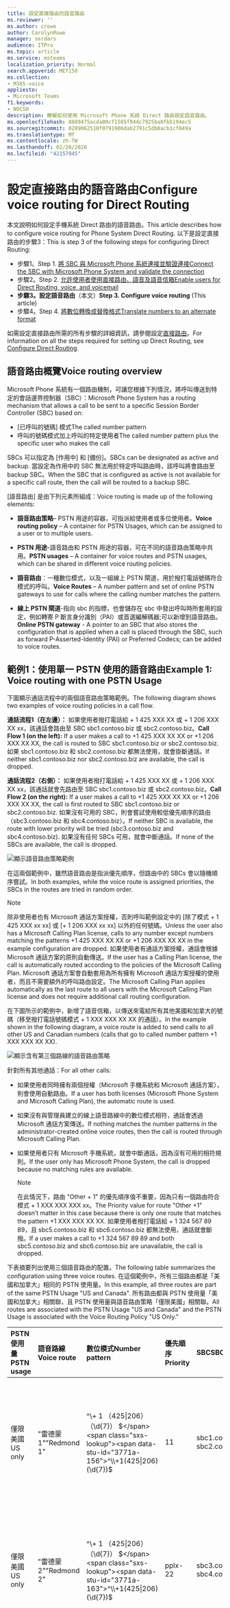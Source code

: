 ```yaml
---
title: 設定直接路由的語音路由
ms.reviewer: ''
ms.author: crowe
author: CarolynRowe
manager: serdars
audience: ITPro
ms.topic: article
ms.service: msteams
localization_priority: Normal
search.appverid: MET150
ms.collection:
- M365-voice
appliesto:
- Microsoft Teams
f1.keywords:
- NOCSH
description: 瞭解如何使用 Microsoft Phone 系統 Direct 路由設定語音路由。
ms.openlocfilehash: 8889475acda00cf1565f944c7925ba0fb5194ec5
ms.sourcegitcommit: 0289062510f0791906dab2791c5db8acb1cf849a
ms.translationtype: MT
ms.contentlocale: zh-TW
ms.lasthandoff: 02/20/2020
ms.locfileid: "42157945"
---
```

# <a name="configure-voice-routing-for-direct-routing"></a><span data-ttu-id="3771a-103">設定直接路由的語音路由</span><span class="sxs-lookup"><span data-stu-id="3771a-103">Configure voice routing for Direct Routing</span></span>

<span data-ttu-id="3771a-104">本文說明如何設定手機系統 Direct 路由的語音路由。</span><span class="sxs-lookup"><span data-stu-id="3771a-104">This article describes how to configure voice routing for Phone System Direct Routing.</span></span>  <span data-ttu-id="3771a-105">以下是設定直接路由的步驟3：</span><span class="sxs-lookup"><span data-stu-id="3771a-105">This is step 3 of the following steps for configuring Direct Routing:</span></span>

- <span data-ttu-id="3771a-106">步驟1。</span><span class="sxs-lookup"><span data-stu-id="3771a-106">Step 1.</span></span> [<span data-ttu-id="3771a-107">將 SBC 與 Microsoft Phone 系統連接並驗證連接</span><span class="sxs-lookup"><span data-stu-id="3771a-107">Connect the SBC with Microsoft Phone System and validate the connection</span></span>](direct-routing-connect-the-sbc.md) 
- <span data-ttu-id="3771a-108">步驟2。</span><span class="sxs-lookup"><span data-stu-id="3771a-108">Step 2.</span></span> [<span data-ttu-id="3771a-109">允許使用者使用直接路由、語音及語音信箱</span><span class="sxs-lookup"><span data-stu-id="3771a-109">Enable users for Direct Routing, voice, and voicemail</span></span>](direct-routing-enable-users.md)    
- <span data-ttu-id="3771a-110">**步驟3。設定語音路由**（本文）</span><span class="sxs-lookup"><span data-stu-id="3771a-110">**Step 3. Configure voice routing** (This article)</span></span>
- <span data-ttu-id="3771a-111">步驟4。</span><span class="sxs-lookup"><span data-stu-id="3771a-111">Step 4.</span></span> [<span data-ttu-id="3771a-112">將數位轉換成替換格式</span><span class="sxs-lookup"><span data-stu-id="3771a-112">Translate numbers to an alternate format</span></span>](direct-routing-translate-numbers.md) 

<span data-ttu-id="3771a-113">如需設定直接路由所需的所有步驟的詳細資訊，請參閱設定[直接路由](direct-routing-configure.md)。</span><span class="sxs-lookup"><span data-stu-id="3771a-113">For information on all the steps required for setting up Direct Routing, see [Configure Direct Routing](direct-routing-configure.md).</span></span>

## <a name="voice-routing-overview"></a><span data-ttu-id="3771a-114">語音路由概覽</span><span class="sxs-lookup"><span data-stu-id="3771a-114">Voice routing overview</span></span>

<span data-ttu-id="3771a-115">Microsoft Phone 系統有一個路由機制，可讓您根據下列情況，將呼叫傳送到特定的會話邊界控制器（SBC）：</span><span class="sxs-lookup"><span data-stu-id="3771a-115">Microsoft Phone System has a routing mechanism that allows a call to be sent to a specific Session Border Controller (SBC) based on:</span></span> 

- <span data-ttu-id="3771a-116">[已呼叫的號碼] 模式</span><span class="sxs-lookup"><span data-stu-id="3771a-116">The called number pattern</span></span> 
- <span data-ttu-id="3771a-117">呼叫的號碼模式加上呼叫的特定使用者</span><span class="sxs-lookup"><span data-stu-id="3771a-117">The called number pattern plus the specific user who makes the call</span></span>
 
<span data-ttu-id="3771a-118">SBCs 可以指定為 [作用中] 和 [備份]。</span><span class="sxs-lookup"><span data-stu-id="3771a-118">SBCs can be designated as active and backup.</span></span> <span data-ttu-id="3771a-119">當設定為作用中的 SBC 無法用於特定呼叫路由時，該呼叫將會路由至 backup SBC。</span><span class="sxs-lookup"><span data-stu-id="3771a-119">When the SBC that is configured as active is not available for a specific call route, then the call will be routed to a backup SBC.</span></span>
 
<span data-ttu-id="3771a-120">[語音路由] 是由下列元素所組成：</span><span class="sxs-lookup"><span data-stu-id="3771a-120">Voice routing is made up of the following elements:</span></span> 

- <span data-ttu-id="3771a-121">**語音路由策略**– PSTN 用途的容器，可指派給使用者或多位使用者。</span><span class="sxs-lookup"><span data-stu-id="3771a-121">**Voice routing policy** – A container for PSTN Usages, which can be assigned to a user or to multiple users.</span></span> 

- <span data-ttu-id="3771a-122">**PSTN 用途**-語音路由和 PSTN 用途的容器，可在不同的語音路由策略中共用。</span><span class="sxs-lookup"><span data-stu-id="3771a-122">**PSTN usages** – A container for voice routes and PSTN usages, which can be shared in different voice routing policies.</span></span> 

- <span data-ttu-id="3771a-123">**語音路由**：一種數位模式，以及一組線上 PSTN 閘道，用於撥打電話號碼符合模式的呼叫。</span><span class="sxs-lookup"><span data-stu-id="3771a-123">**Voice Routes** – A number pattern and set of online PSTN gateways to use for calls where the calling number matches the pattern.</span></span>

- <span data-ttu-id="3771a-124">**線上 PSTN 閘道**-指向 sbc 的指標，也會儲存在 sbc 中發出呼叫時所套用的設定，例如轉寄 P 斷言身分識別（PAI）或首選編解碼器;可以新增到語音路由。</span><span class="sxs-lookup"><span data-stu-id="3771a-124">**Online PSTN gateway** - A pointer to an SBC that also stores the configuration that is applied when a call is placed through the SBC, such as forward P-Asserted-Identity (PAI) or Preferred Codecs; can be added to voice routes.</span></span>

## <a name="example-1-voice-routing-with-one-pstn-usage"></a><span data-ttu-id="3771a-125">範例1：使用單一 PSTN 使用的語音路由</span><span class="sxs-lookup"><span data-stu-id="3771a-125">Example 1: Voice routing with one PSTN Usage</span></span>

<span data-ttu-id="3771a-126">下圖顯示通話流程中的兩個語音路由策略範例。</span><span class="sxs-lookup"><span data-stu-id="3771a-126">The following diagram shows two examples of voice routing policies in a call flow.</span></span>

<span data-ttu-id="3771a-127">**通話流程1（在左邊）：** 如果使用者撥打電話給 + 1 425 XXX XX 或 + 1 206 XXX XX xx，該通話會路由至 SBC sbc1.contoso.biz 或 sbc2.contoso.biz。</span><span class="sxs-lookup"><span data-stu-id="3771a-127">**Call Flow 1 (on the left):** If a user makes a call to +1 425 XXX XX XX or +1 206 XXX XX XX, the call is routed to SBC sbc1.contoso.biz or sbc2.contoso.biz.</span></span> <span data-ttu-id="3771a-128">如果 sbc1.contoso.biz 和 sbc2.contoso.biz 都無法使用，就會掛斷通話。</span><span class="sxs-lookup"><span data-stu-id="3771a-128">If neither sbc1.contoso.biz nor sbc2.contoso.biz are available, the call is dropped.</span></span> 

<span data-ttu-id="3771a-129">**通話流程2（右側）：** 如果使用者撥打電話給 + 1 425 XXX XX 或 + 1 206 XXX XX xx，該通話就會先路由至 SBC sbc1.contoso.biz 或 sbc2.contoso.biz。</span><span class="sxs-lookup"><span data-stu-id="3771a-129">**Call Flow 2 (on the right):** If a user makes a call to +1 425 XXX XX XX or +1 206 XXX XX XX, the call is first routed to SBC sbc1.contoso.biz or sbc2.contoso.biz.</span></span> <span data-ttu-id="3771a-130">如果沒有可用的 SBC，則會嘗試使用較低優先順序的路由（sbc3.contoso.biz 和 sbc4.contoso.biz）。</span><span class="sxs-lookup"><span data-stu-id="3771a-130">If neither SBC is available, the route with lower priority will be tried (sbc3.contoso.biz and sbc4.contoso.biz).</span></span> <span data-ttu-id="3771a-131">如果沒有任何 SBCs 可用，就會中斷通話。</span><span class="sxs-lookup"><span data-stu-id="3771a-131">If none of the SBCs are available, the call is dropped.</span></span> 

![顯示語音路由策略範例](media/ConfigDirectRouting-VoiceRoutingPolicyExamples.png)

<span data-ttu-id="3771a-133">在這兩個範例中，雖然語音路由是指派優先順序，但路由中的 SBCs 會以隨機順序嘗試。</span><span class="sxs-lookup"><span data-stu-id="3771a-133">In both examples, while the voice route is assigned priorities, the SBCs in the routes are tried in random order.</span></span>

  > [!NOTE]
  > <span data-ttu-id="3771a-134">除非使用者也有 Microsoft 通話方案授權，否則呼叫範例設定中的 [除了模式 + 1 425 XXX xx xx] 或 [+ 1 206 XXX xx xx] 以外的任何號碼。</span><span class="sxs-lookup"><span data-stu-id="3771a-134">Unless the user also has a Microsoft Calling Plan license, calls to any number except numbers matching the patterns +1 425 XXX XX XX or +1 206 XXX XX XX in the example configuration are dropped.</span></span> <span data-ttu-id="3771a-135">如果使用者有通話方案授權，通話會根據 Microsoft 通話方案的原則自動傳送。</span><span class="sxs-lookup"><span data-stu-id="3771a-135">If the user has a Calling Plan license, the call is automatically routed according to the policies of the Microsoft Calling Plan.</span></span> <span data-ttu-id="3771a-136">Microsoft 通話方案會自動套用為所有擁有 Microsoft 通話方案授權的使用者，而且不需要額外的呼叫路由設定。</span><span class="sxs-lookup"><span data-stu-id="3771a-136">The Microsoft Calling Plan applies automatically as the last route to all users with the Microsoft Calling Plan license and does not require additional call routing configuration.</span></span>

<span data-ttu-id="3771a-137">在下圖所示的範例中，新增了語音信箱，以傳送來電給所有其他美國和加拿大的號碼（移至撥打電話號碼模式 + 1 XXX XXX XX XX 的通話）。</span><span class="sxs-lookup"><span data-stu-id="3771a-137">In the example shown in the following diagram, a voice route is added to send calls to all other US and Canadian numbers (calls that go to called number pattern +1 XXX XXX XX XX).</span></span>

![顯示含有第三個路線的語音路由策略](media/ConfigDirectRouting-VoiceRoutingPolicywith3rdroute.png)

<span data-ttu-id="3771a-139">針對所有其他通話：</span><span class="sxs-lookup"><span data-stu-id="3771a-139">For all other calls:</span></span>

- <span data-ttu-id="3771a-140">如果使用者同時擁有兩個授權（Microsoft 手機系統和 Microsoft 通話方案），則會使用自動路由。</span><span class="sxs-lookup"><span data-stu-id="3771a-140">If a user has both licenses (Microsoft Phone System and Microsoft Calling Plan), the automatic route is used.</span></span> 
- <span data-ttu-id="3771a-141">如果沒有與管理員建立的線上語音路線中的數位模式相符，通話會透過 Microsoft 通話方案傳送。</span><span class="sxs-lookup"><span data-stu-id="3771a-141">If nothing matches the number patterns in the administrator-created online voice routes, then the call is routed through Microsoft Calling Plan.</span></span>
- <span data-ttu-id="3771a-142">如果使用者只有 Microsoft 手機系統，就會中斷通話，因為沒有可用的相符規則。</span><span class="sxs-lookup"><span data-stu-id="3771a-142">If the user only has Microsoft Phone System, the call is dropped because no matching rules are available.</span></span>

  > [!NOTE]
  > <span data-ttu-id="3771a-143">在此情況下，路由 "Other + 1" 的優先順序值不重要，因為只有一個路由符合模式 + 1 XXX XXX XXX xx。</span><span class="sxs-lookup"><span data-stu-id="3771a-143">The Priority value for route "Other +1" doesn’t matter in this case because there is only one route that matches the pattern +1 XXX XXX XX XX.</span></span> <span data-ttu-id="3771a-144">如果使用者撥打電話給 + 1 324 567 89 89，且 sbc5.contoso.biz 和 sbc6.contoso.biz 都無法使用，通話就會斷撥。</span><span class="sxs-lookup"><span data-stu-id="3771a-144">If a user makes a call to +1 324 567 89 89 and both sbc5.contoso.biz and sbc6.contoso.biz are unavailable, the call is dropped.</span></span>

<span data-ttu-id="3771a-145">下表摘要列出使用三個語音路由的配置。</span><span class="sxs-lookup"><span data-stu-id="3771a-145">The following table summarizes the configuration using three voice routes.</span></span> <span data-ttu-id="3771a-146">在這個範例中，所有三個路由都是「美國和加拿大」相同的 PSTN 使用量。</span><span class="sxs-lookup"><span data-stu-id="3771a-146">In this example, all three routes are part of the same PSTN Usage "US and Canada".</span></span>  <span data-ttu-id="3771a-147">所有路由都與 PSTN 使用量「美國和加拿大」相關聯，且 PSTN 使用量與語音路由策略「僅限美國」相關聯。</span><span class="sxs-lookup"><span data-stu-id="3771a-147">All routes are associated with the PSTN Usage "US and Canada" and the PSTN Usage is associated with the Voice Routing Policy "US Only."</span></span> 

|<span data-ttu-id="3771a-148">**PSTN 使用量**</span><span class="sxs-lookup"><span data-stu-id="3771a-148">**PSTN usage**</span></span>|<span data-ttu-id="3771a-149">**語音路線**</span><span class="sxs-lookup"><span data-stu-id="3771a-149">**Voice route**</span></span>|<span data-ttu-id="3771a-150">**數位模式**</span><span class="sxs-lookup"><span data-stu-id="3771a-150">**Number pattern**</span></span>|<span data-ttu-id="3771a-151">**優先順序**</span><span class="sxs-lookup"><span data-stu-id="3771a-151">**Priority**</span></span>|<span data-ttu-id="3771a-152">**SBC**</span><span class="sxs-lookup"><span data-stu-id="3771a-152">**SBC**</span></span>|<span data-ttu-id="3771a-153">**描述**</span><span class="sxs-lookup"><span data-stu-id="3771a-153">**Description**</span></span>|
|:-----|:-----|:-----|:-----|:-----|:-----|
|<span data-ttu-id="3771a-154">僅限美國</span><span class="sxs-lookup"><span data-stu-id="3771a-154">US only</span></span>|<span data-ttu-id="3771a-155">"雷德蒙 1"</span><span class="sxs-lookup"><span data-stu-id="3771a-155">"Redmond 1"</span></span>|<span data-ttu-id="3771a-156">^\\+ 1 （425\|206）（\d{7}） $</span><span class="sxs-lookup"><span data-stu-id="3771a-156">^\\+1(425\|206)(\d{7})$</span></span>|<span data-ttu-id="3771a-157">1</span><span class="sxs-lookup"><span data-stu-id="3771a-157">1</span></span>|<span data-ttu-id="3771a-158">sbc1.contoso.biz</span><span class="sxs-lookup"><span data-stu-id="3771a-158">sbc1.contoso.biz</span></span><br/><span data-ttu-id="3771a-159">sbc2.contoso.biz</span><span class="sxs-lookup"><span data-stu-id="3771a-159">sbc2.contoso.biz</span></span>|<span data-ttu-id="3771a-160">呼叫號碼 + 1 425 XXX XX xx 美元或 + 1 206 XXX XX xx 的活動路由</span><span class="sxs-lookup"><span data-stu-id="3771a-160">Active route for called numbers +1 425 XXX XX XX or +1 206 XXX XX XX</span></span>|
|<span data-ttu-id="3771a-161">僅限美國</span><span class="sxs-lookup"><span data-stu-id="3771a-161">US only</span></span>|<span data-ttu-id="3771a-162">"雷德蒙 2"</span><span class="sxs-lookup"><span data-stu-id="3771a-162">"Redmond 2"</span></span>|<span data-ttu-id="3771a-163">^\\+ 1 （425\|206）（\d{7}） $</span><span class="sxs-lookup"><span data-stu-id="3771a-163">^\\+1(425\|206)(\d{7})$</span></span>|<span data-ttu-id="3771a-164">pplx-2</span><span class="sxs-lookup"><span data-stu-id="3771a-164">2</span></span>|<span data-ttu-id="3771a-165">sbc3.contoso.biz</span><span class="sxs-lookup"><span data-stu-id="3771a-165">sbc3.contoso.biz</span></span><br/><span data-ttu-id="3771a-166">sbc4.contoso.biz</span><span class="sxs-lookup"><span data-stu-id="3771a-166">sbc4.contoso.biz</span></span>|<span data-ttu-id="3771a-167">呼叫號碼的備份路由 + 1 425 XXX XX XX or + 1 206 XXX XX xx</span><span class="sxs-lookup"><span data-stu-id="3771a-167">Backup route for called numbers +1 425 XXX XX XX or +1 206 XXX XX XX</span></span>|
|<span data-ttu-id="3771a-168">僅限美國</span><span class="sxs-lookup"><span data-stu-id="3771a-168">US only</span></span>|<span data-ttu-id="3771a-169">"Other + 1"</span><span class="sxs-lookup"><span data-stu-id="3771a-169">"Other +1"</span></span>|<span data-ttu-id="3771a-170">^\\+ 1 （\d{10}） $</span><span class="sxs-lookup"><span data-stu-id="3771a-170">^\\+1(\d{10})$</span></span>|<span data-ttu-id="3771a-171">3</span><span class="sxs-lookup"><span data-stu-id="3771a-171">3</span></span>|<span data-ttu-id="3771a-172">sbc5.contoso.biz</span><span class="sxs-lookup"><span data-stu-id="3771a-172">sbc5.contoso.biz</span></span><br/><span data-ttu-id="3771a-173">sbc6.contoso.biz</span><span class="sxs-lookup"><span data-stu-id="3771a-173">sbc6.contoso.biz</span></span>|<span data-ttu-id="3771a-174">呼叫號碼的路由 + 1 XXX XXX XXX xx （除 + 1 425 XXX XX 或 + 1 206 XXX XX xx 以外）</span><span class="sxs-lookup"><span data-stu-id="3771a-174">Route for called numbers +1 XXX XXX XX XX (except +1 425 XXX XX XX or +1 206 XXX XX XX)</span></span>|
|||||||


### <a name="example-1-configuration-steps"></a><span data-ttu-id="3771a-175">範例1：設定步驟</span><span class="sxs-lookup"><span data-stu-id="3771a-175">Example 1: Configuration steps</span></span>

<span data-ttu-id="3771a-176">下列範例顯示如何：</span><span class="sxs-lookup"><span data-stu-id="3771a-176">The following example shows how to:</span></span>

- <span data-ttu-id="3771a-177">建立單一 PSTN 使用量</span><span class="sxs-lookup"><span data-stu-id="3771a-177">Create a single PSTN Usage</span></span> 
- <span data-ttu-id="3771a-178">設定三個語音路由</span><span class="sxs-lookup"><span data-stu-id="3771a-178">Configure three voice routes</span></span>
- <span data-ttu-id="3771a-179">建立語音路由策略</span><span class="sxs-lookup"><span data-stu-id="3771a-179">Create a voice routing policy</span></span>
- <span data-ttu-id="3771a-180">將原則指派給使用者 Spencer 低</span><span class="sxs-lookup"><span data-stu-id="3771a-180">Assign the policy to user Spencer Low</span></span>

<span data-ttu-id="3771a-181">**步驟1：** 建立 PSTN 使用量 "美國和加拿大"</span><span class="sxs-lookup"><span data-stu-id="3771a-181">**Step 1:** Create the PSTN Usage "US and Canada"</span></span>

<span data-ttu-id="3771a-182">在商務用 Skype 遠端 PowerShell 會話中，鍵入：</span><span class="sxs-lookup"><span data-stu-id="3771a-182">In a Skype for Business Remote PowerShell session, type:</span></span>

```PowerShell
Set-CsOnlinePstnUsage -Identity Global -Usage @{Add="US and Canada"}
```

<span data-ttu-id="3771a-183">輸入以下內容以驗證是否已建立使用：</span><span class="sxs-lookup"><span data-stu-id="3771a-183">Validate that the usage was created by entering:</span></span> 
```PowerShell
Get-CSOnlinePSTNUsage
``` 
<span data-ttu-id="3771a-184">這會傳回可能會被截斷的名稱清單：</span><span class="sxs-lookup"><span data-stu-id="3771a-184">Which returns a list of names that may be truncated:</span></span>
```console
Identity    : Global
Usage       : {testusage, US and Canada, International, karlUsage. . .}
```
<span data-ttu-id="3771a-185">下列範例顯示執行 PowerShell 命令`(Get-CSOnlinePSTNUsage).usage`以顯示完整名稱的結果（不會被截斷）：</span><span class="sxs-lookup"><span data-stu-id="3771a-185">The example below shows the result of  running the PowerShell command `(Get-CSOnlinePSTNUsage).usage` to display full names (not truncated):</span></span>

<pre>
 testusage
 US and Canada
 International
 karlUsage
 New test env
 Tallinn Lab Sonus
 karlUsage2
 Unrestricted
 Two trunks
</pre>

<span data-ttu-id="3771a-186">**步驟2：** 在商務用 Skype Online 的 PowerShell 會話中，建立三個路線：雷德蒙1、雷德圖2及其他 + 1，如前表所示</span><span class="sxs-lookup"><span data-stu-id="3771a-186">**Step 2:** In a PowerShell session in Skype for Business Online, create three routes: Redmond 1, Redmond 2, and Other +1, as shown in the previous table</span></span>

<span data-ttu-id="3771a-187">若要建立「雷蒙德1」路線，請輸入：</span><span class="sxs-lookup"><span data-stu-id="3771a-187">To create the "Redmond 1" route, enter:</span></span>

```PowerShell
New-CsOnlineVoiceRoute -Identity "Redmond 1" -NumberPattern "^\+1(425|206)
(\d{7})$" -OnlinePstnGatewayList sbc1.contoso.biz, sbc2.contoso.biz -Priority 1 -OnlinePstnUsages "US and Canada"
```

<span data-ttu-id="3771a-188">返回：</span><span class="sxs-lookup"><span data-stu-id="3771a-188">Which returns:</span></span>
<pre>
Identity                : Redmond 1
Priority                : 1
Description             :
NumberPattern           : ^\+1(425|206) (\d{7})$
OnlinePstnUsages        : {US and Canada}
OnlinePstnGatewayList   : {sbc1.contoso.biz, sbc2.contoso.biz}
Name                    : Redmond 1
</pre>
<span data-ttu-id="3771a-189">若要建立雷德蒙2路線，請輸入：</span><span class="sxs-lookup"><span data-stu-id="3771a-189">To create the Redmond 2 route, enter:</span></span>

```PowerShell
New-CsOnlineVoiceRoute -Identity "Redmond 2" -NumberPattern "^\+1(425|206)
(\d{7})$" -OnlinePstnGatewayList sbc3.contoso.biz, sbc4.contoso.biz -Priority 2 -OnlinePstnUsages "US and Canada"
```

<span data-ttu-id="3771a-190">若要建立其他 + 1 路線，請輸入：</span><span class="sxs-lookup"><span data-stu-id="3771a-190">To create the Other +1 route, enter:</span></span>

```PowerShell
New-CsOnlineVoiceRoute -Identity "Other +1" -NumberPattern "^\+1(\d{10})$"
-OnlinePstnGatewayList sbc5.contoso.biz, sbc6.contoso.biz -OnlinePstnUsages "US and Canada"
```

  > [!CAUTION]
  > <span data-ttu-id="3771a-191">請確定 NumberPattern 屬性中的正則運算式是有效的運算式。</span><span class="sxs-lookup"><span data-stu-id="3771a-191">Make sure that your regular expression in the NumberPattern attribute is a valid expression.</span></span> <span data-ttu-id="3771a-192">您可以使用此網站進行測試：[https://www.regexpal.com](https://www.regexpal.com)</span><span class="sxs-lookup"><span data-stu-id="3771a-192">You can test it using this website: [https://www.regexpal.com](https://www.regexpal.com)</span></span>

<span data-ttu-id="3771a-193">在某些情況下，需要將所有呼叫路由至同一個 SBC;使用-NumberPattern ". \*"</span><span class="sxs-lookup"><span data-stu-id="3771a-193">In some cases, there is a need to route all calls to the same SBC; use -NumberPattern ".\*"</span></span>

<span data-ttu-id="3771a-194">將所有呼叫路由至同一個 SBC。</span><span class="sxs-lookup"><span data-stu-id="3771a-194">Route all calls to same SBC.</span></span>

```PowerShell
Set-CsOnlineVoiceRoute -id "Redmond 1" -NumberPattern ".*" -OnlinePstnGatewayList sbc1.contoso.biz
```

<span data-ttu-id="3771a-195">使用如下所示的選項，驗證您是否已`Get-CSOnlineVoiceRoute`透過執行 PowerShell 命令來正確設定路線：</span><span class="sxs-lookup"><span data-stu-id="3771a-195">Validate that you’ve correctly configured the route by running the `Get-CSOnlineVoiceRoute` PowerShell command using options as shown:</span></span>

```PowerShell
Get-CsOnlineVoiceRoute | Where-Object {($_.priority -eq 1) -or ($_.priority -eq 2) or ($_.priority -eq 4) -Identity "Redmond 1" -NumberPattern "^\+1(425|206) (\d{7})$" -OnlinePstnGatewayList sbc1.contoso.biz, sbc2.contoso.biz -Priority 1 -OnlinePstnUsages "US and Canada"
```
<span data-ttu-id="3771a-196">應傳回的專案：</span><span class="sxs-lookup"><span data-stu-id="3771a-196">Which should return:</span></span>
<pre>
Identity            : Redmond 1 
Priority            : 1
Description     : 
NumberPattern       : ^\+1(425|206) (\d{7})$
OnlinePstnUsages    : {US and Canada}    
OnlinePstnGatewayList   : {sbc1.contoso.biz, sbc2.contoso.biz}
Name            : Redmond 1
Identity        : Redmond 2 
Priority            : 2
Description     : 
NumberPattern       : ^\+1(425|206) (\d{7})$
OnlinePstnUsages    : {US and Canada}    
OnlinePstnGatewayList   : {sbc3.contoso.biz, sbc4.contoso.biz}
Name            : Redmond 2
    
Identity        : Other +1 
Priority            : 4
Description     : 
NumberPattern       : ^\+1(\d{10})$
OnlinePstnUsages    : {US and Canada}    
OnlinePstnGatewayList   : {sbc5.contoso.biz, sbc6.contoso.biz}
Name            : Other +1
</pre>

<span data-ttu-id="3771a-197">在這個範例中，「其他 + 1」路由會自動指派優先順序4。</span><span class="sxs-lookup"><span data-stu-id="3771a-197">In the example, the route "Other +1" was automatically assigned priority 4.</span></span> 

<span data-ttu-id="3771a-198">**步驟3：** 建立「僅限我們」的語音路由策略，並將 PSTN 使用量「美國和加拿大」加入原則。</span><span class="sxs-lookup"><span data-stu-id="3771a-198">**Step 3:** Create a voice routing policy "US Only" and add to the policy the PSTN Usage "US and Canada."</span></span>

<span data-ttu-id="3771a-199">在商務用 Skype Online 的 PowerShell 會話中，鍵入：</span><span class="sxs-lookup"><span data-stu-id="3771a-199">In a PowerShell session in Skype for Business Online, type:</span></span>

```PowerShell
New-CsOnlineVoiceRoutingPolicy "US Only" -OnlinePstnUsages "US and Canada"
```

<span data-ttu-id="3771a-200">結果會顯示在這個範例中：</span><span class="sxs-lookup"><span data-stu-id="3771a-200">The result is shown in this example:</span></span>

<pre>
Identity            : Tag:US only
OnlinePstnUsages    : {US and Canada}
Description         :
RouteType           : BYOT
</pre>

<span data-ttu-id="3771a-201">**步驟4：** 使用 PowerShell 將語音路由策略授與使用者的 Spencer 不足：</span><span class="sxs-lookup"><span data-stu-id="3771a-201">**Step 4:** By using PowerShell, grant the voice routing policy to the user Spencer Low:</span></span>

<span data-ttu-id="3771a-202">在商務用 Skype Online 的 PowerShell 會話中，鍵入：</span><span class="sxs-lookup"><span data-stu-id="3771a-202">In a PowerShell session in Skype for Business Online, type:</span></span>

```PowerShell
Grant-CsOnlineVoiceRoutingPolicy -Identity "Spencer Low" -PolicyName "US Only"
```

<span data-ttu-id="3771a-203">輸入以下命令以驗證原則指派：</span><span class="sxs-lookup"><span data-stu-id="3771a-203">Validate the policy assignment by entering this command:</span></span>

```PowerShell
Get-CsOnlineUser "Spencer Low" | select OnlineVoiceRoutingPolicy
```

<span data-ttu-id="3771a-204">命令會傳回下列內容：</span><span class="sxs-lookup"><span data-stu-id="3771a-204">The command returns the following:</span></span>
<pre>
OnlineVoiceRoutingPolicy
---------------------
US Only
</pre>

## <a name="example-2-voice-routing-with-multiple-pstn-usages"></a><span data-ttu-id="3771a-205">範例2：有多個 PSTN 用法的語音路由</span><span class="sxs-lookup"><span data-stu-id="3771a-205">Example 2: Voice routing with multiple PSTN Usages</span></span>

<span data-ttu-id="3771a-206">在範例1中建立的語音路由策略只允許撥打美國和加拿大電話號碼，除非使用者也指派 Microsoft 通話方案授權。</span><span class="sxs-lookup"><span data-stu-id="3771a-206">The voice routing policy created in Example 1 only allows calls to phone numbers in the US and Canada--unless the Microsoft Calling Plan license is also assigned to the user.</span></span>

<span data-ttu-id="3771a-207">在下列範例中，您可以建立語音路由策略「無限制」。</span><span class="sxs-lookup"><span data-stu-id="3771a-207">In the example that follows, you can create the voice routing policy "No Restrictions."</span></span> <span data-ttu-id="3771a-208">原則會重用在範例1中建立的 PSTN 使用 "美國和加拿大"，以及新的 PSTN 使用量 "國際"。</span><span class="sxs-lookup"><span data-stu-id="3771a-208">The policy reuses the PSTN Usage "US and Canada" created in Example 1, as well as the new PSTN Usage "International."</span></span>  <span data-ttu-id="3771a-209">此原則會將所有其他呼叫路由到 SBCs sbc2.contoso.biz 和 sbc5.contoso.biz。</span><span class="sxs-lookup"><span data-stu-id="3771a-209">This policy routes all other calls to the SBCs sbc2.contoso.biz and sbc5.contoso.biz.</span></span> 

<span data-ttu-id="3771a-210">所顯示的範例會將 [僅限美國] 原則指派給使用者 Spencer 低，並將 [無限制] 原則指派給使用者 John 的使用，以便進行路由，如下所示：</span><span class="sxs-lookup"><span data-stu-id="3771a-210">The examples that are shown assign the US Only policy to user Spencer Low, and the No Restrictions policy to the user John Woods so that routing occurs as follows:</span></span>

- <span data-ttu-id="3771a-211">Spencer [低–美國] 原則。</span><span class="sxs-lookup"><span data-stu-id="3771a-211">Spencer Low – US Only policy.</span></span>  <span data-ttu-id="3771a-212">通話只能在美國和加拿大號碼使用。</span><span class="sxs-lookup"><span data-stu-id="3771a-212">Calls are allowed only to US and Canadian numbers.</span></span> <span data-ttu-id="3771a-213">呼叫雷德蒙的數位範圍時，必須使用一組特定的半形。</span><span class="sxs-lookup"><span data-stu-id="3771a-213">When calling to the Redmond number range, the specific set of SBCs must be used.</span></span> <span data-ttu-id="3771a-214">除非指派給使用者的是通話方案授權，否則不會路由非美國數位。</span><span class="sxs-lookup"><span data-stu-id="3771a-214">Non-US numbers will not be routed unless the Calling Plan license is assigned to the user.</span></span>

- <span data-ttu-id="3771a-215">約翰（張三）：國際原則。</span><span class="sxs-lookup"><span data-stu-id="3771a-215">John Woods – International policy.</span></span>  <span data-ttu-id="3771a-216">允許通話至任何號碼。</span><span class="sxs-lookup"><span data-stu-id="3771a-216">Calls are allowed to any number.</span></span> <span data-ttu-id="3771a-217">呼叫雷德蒙的數位範圍時，必須使用一組特定的半形。</span><span class="sxs-lookup"><span data-stu-id="3771a-217">When calling to the Redmond number range, the specific set of SBCs must be used.</span></span> <span data-ttu-id="3771a-218">使用 sbc2.contoso.biz 和 sbc5.contoso.biz 來路由非美國數位。</span><span class="sxs-lookup"><span data-stu-id="3771a-218">Non-US numbers will be routed using sbc2.contoso.biz and sbc5.contoso.biz.</span></span>

![顯示指派給使用者 Spencer 低的語音路由策略](media/ConfigDirectRouting-VoiceRoutingPolicyAssignedtoSpencerLow.png)

<span data-ttu-id="3771a-220">針對所有其他通話，如果使用者同時擁有兩個授權（Microsoft 手機系統和 Microsoft 通話方案），則會使用自動路由。</span><span class="sxs-lookup"><span data-stu-id="3771a-220">For all other calls, if a user has both licenses (Microsoft Phone System and Microsoft Calling Plan), automatic route is used.</span></span> <span data-ttu-id="3771a-221">如果沒有與管理員建立的線上語音路由中的數位模式相符，就會使用 Microsoft 通話方案傳送通話。</span><span class="sxs-lookup"><span data-stu-id="3771a-221">If nothing matches the number patterns in the administrator-created online voice routes, then the call is routed using Microsoft Calling Plan.</span></span>  <span data-ttu-id="3771a-222">如果使用者只有 Microsoft 手機系統，就會中斷通話，因為沒有可用的相符規則。</span><span class="sxs-lookup"><span data-stu-id="3771a-222">If the user has only Microsoft Phone System, the call is dropped because no matching rules are available.</span></span>

![顯示指派給使用者 John 的語音路由策略](media/ConfigDirectRouting-VoiceRoutingPolicyAssignedtoJohnWoods.png)

<span data-ttu-id="3771a-224">下表摘要列出路由策略「無限制」的使用方式指派和語音路由。</span><span class="sxs-lookup"><span data-stu-id="3771a-224">The following table summarizes routing policy "No Restrictions" usage designations and voice routes.</span></span> 

|<span data-ttu-id="3771a-225">**PSTN 使用量**</span><span class="sxs-lookup"><span data-stu-id="3771a-225">**PSTN usage**</span></span>|<span data-ttu-id="3771a-226">**語音路線**</span><span class="sxs-lookup"><span data-stu-id="3771a-226">**Voice route**</span></span>|<span data-ttu-id="3771a-227">**數位模式**</span><span class="sxs-lookup"><span data-stu-id="3771a-227">**Number pattern**</span></span>|<span data-ttu-id="3771a-228">**優先順序**</span><span class="sxs-lookup"><span data-stu-id="3771a-228">**Priority**</span></span>|<span data-ttu-id="3771a-229">**SBC**</span><span class="sxs-lookup"><span data-stu-id="3771a-229">**SBC**</span></span>|<span data-ttu-id="3771a-230">**描述**</span><span class="sxs-lookup"><span data-stu-id="3771a-230">**Description**</span></span>|
|:-----|:-----|:-----|:-----|:-----|:-----|
|<span data-ttu-id="3771a-231">僅限美國</span><span class="sxs-lookup"><span data-stu-id="3771a-231">US Only</span></span>|<span data-ttu-id="3771a-232">"雷德蒙 1"</span><span class="sxs-lookup"><span data-stu-id="3771a-232">"Redmond 1"</span></span>|<span data-ttu-id="3771a-233">^\\+ 1 （425\|206）（\d{7}） $</span><span class="sxs-lookup"><span data-stu-id="3771a-233">^\\+1(425\|206)(\d{7})$</span></span>|<span data-ttu-id="3771a-234">1</span><span class="sxs-lookup"><span data-stu-id="3771a-234">1</span></span>|<span data-ttu-id="3771a-235">sbc1.contoso.biz</span><span class="sxs-lookup"><span data-stu-id="3771a-235">sbc1.contoso.biz</span></span><br/><span data-ttu-id="3771a-236">sbc2.contoso.biz</span><span class="sxs-lookup"><span data-stu-id="3771a-236">sbc2.contoso.biz</span></span>|<span data-ttu-id="3771a-237">被呼叫者編號的作用中路由 + 1 425 XXX XX XX 或 + 1 206 XXX XX xx</span><span class="sxs-lookup"><span data-stu-id="3771a-237">Active route for callee numbers +1 425 XXX XX XX or +1 206 XXX XX XX</span></span>|
|<span data-ttu-id="3771a-238">僅限美國</span><span class="sxs-lookup"><span data-stu-id="3771a-238">US Only</span></span>|<span data-ttu-id="3771a-239">"雷德蒙 2"</span><span class="sxs-lookup"><span data-stu-id="3771a-239">"Redmond 2"</span></span>|<span data-ttu-id="3771a-240">^\\+ 1 （425\|206）（\d{7}） $</span><span class="sxs-lookup"><span data-stu-id="3771a-240">^\\+1(425\|206)(\d{7})$</span></span>|<span data-ttu-id="3771a-241">pplx-2</span><span class="sxs-lookup"><span data-stu-id="3771a-241">2</span></span>|<span data-ttu-id="3771a-242">sbc3.contoso.biz</span><span class="sxs-lookup"><span data-stu-id="3771a-242">sbc3.contoso.biz</span></span><br/><span data-ttu-id="3771a-243">sbc4.contoso.biz</span><span class="sxs-lookup"><span data-stu-id="3771a-243">sbc4.contoso.biz</span></span>|<span data-ttu-id="3771a-244">被呼叫者編號的備份路由 + 1 425 XXX XX XX 或 + 1 206 XXX XX xx</span><span class="sxs-lookup"><span data-stu-id="3771a-244">Backup route for callee numbers +1 425 XXX XX XX or +1 206 XXX XX XX</span></span>|
|<span data-ttu-id="3771a-245">僅限美國</span><span class="sxs-lookup"><span data-stu-id="3771a-245">US Only</span></span>|<span data-ttu-id="3771a-246">"Other + 1"</span><span class="sxs-lookup"><span data-stu-id="3771a-246">"Other +1"</span></span>|<span data-ttu-id="3771a-247">^\\+ 1 （\d{10}） $</span><span class="sxs-lookup"><span data-stu-id="3771a-247">^\\+1(\d{10})$</span></span>|<span data-ttu-id="3771a-248">3</span><span class="sxs-lookup"><span data-stu-id="3771a-248">3</span></span>|<span data-ttu-id="3771a-249">sbc5.contoso.biz</span><span class="sxs-lookup"><span data-stu-id="3771a-249">sbc5.contoso.biz</span></span><br/><span data-ttu-id="3771a-250">sbc6>. contoso.biz</span><span class="sxs-lookup"><span data-stu-id="3771a-250">sbc6>.contoso.biz</span></span>|<span data-ttu-id="3771a-251">被呼叫者的電話號碼 + 1 XXX XXX XX （不包括 + 1 425 XXX XX 或 + 1 206 XXX xx xx）</span><span class="sxs-lookup"><span data-stu-id="3771a-251">Route for callee numbers +1 XXX XXX XX XX (except +1 425 XXX XX XX or +1 206 XXX XX XX)</span></span>|
|<span data-ttu-id="3771a-252">國際</span><span class="sxs-lookup"><span data-stu-id="3771a-252">International</span></span>|<span data-ttu-id="3771a-253">國際</span><span class="sxs-lookup"><span data-stu-id="3771a-253">International</span></span>|<span data-ttu-id="3771a-254">\d +</span><span class="sxs-lookup"><span data-stu-id="3771a-254">\d+</span></span>|<span data-ttu-id="3771a-255">4</span><span class="sxs-lookup"><span data-stu-id="3771a-255">4</span></span>|<span data-ttu-id="3771a-256">sbc2.contoso.biz</span><span class="sxs-lookup"><span data-stu-id="3771a-256">sbc2.contoso.biz</span></span><br/><span data-ttu-id="3771a-257">sbc5.contoso.biz</span><span class="sxs-lookup"><span data-stu-id="3771a-257">sbc5.contoso.biz</span></span>|<span data-ttu-id="3771a-258">任何數位模式的路線</span><span class="sxs-lookup"><span data-stu-id="3771a-258">Route for any number pattern</span></span> |


  > [!NOTE]
  > - <span data-ttu-id="3771a-259">語音路由策略中的 PSTN 使用順序非常重要。</span><span class="sxs-lookup"><span data-stu-id="3771a-259">The order of PSTN Usages in Voice Routing Policies is critical.</span></span> <span data-ttu-id="3771a-260">此用法會依順序套用，如果在第一個用法中找到一個相符專案，則永遠不會評估其他用法。</span><span class="sxs-lookup"><span data-stu-id="3771a-260">The usages are applied in order, and if a match is found in the first usage, then other usages are never evaluated.</span></span> <span data-ttu-id="3771a-261">Pstn 使用量 "國際" 必須放在 PSTN 使用 [僅限美國] 後。</span><span class="sxs-lookup"><span data-stu-id="3771a-261">The PSTN Usage "International" must be placed after the PSTN Usage "US Only."</span></span> <span data-ttu-id="3771a-262">若要變更 PSTN 用法的順序，請執行`Set-CSOnlineVoiceRoutingPolicy`命令。</span><span class="sxs-lookup"><span data-stu-id="3771a-262">To change the order of the PSTN Usages, run the `Set-CSOnlineVoiceRoutingPolicy` command.</span></span> <br/><span data-ttu-id="3771a-263">例如，若要將訂單從 "美國和加拿大" 先變更為 [國際 "，然後再執行相反順序：</span><span class="sxs-lookup"><span data-stu-id="3771a-263">For example, to change the order from "US and Canada" first and "International" second to the reverse order run:</span></span><br/> `Set-CsOnlineVoiceRoutingPolicy -id tag:"no Restrictions" -OnlinePstnUsages @{Replace="International", "US and Canada"}`
 > - <span data-ttu-id="3771a-264">系統會自動指派「其他 + 1」和「國際」語音路由的優先順序。</span><span class="sxs-lookup"><span data-stu-id="3771a-264">The priority for "Other +1" and "International" Voice routes are assigned automatically.</span></span> <span data-ttu-id="3771a-265">只要其優先順序低於「雷蒙德1」和「雷蒙德2」，就不重要。</span><span class="sxs-lookup"><span data-stu-id="3771a-265">They don’t matter as long as they have lower priorities than "Redmond 1" and "Redmond 2."</span></span>


### <a name="example-2-configuration-steps"></a><span data-ttu-id="3771a-266">範例2：設定步驟</span><span class="sxs-lookup"><span data-stu-id="3771a-266">Example 2: Configuration steps</span></span>

<span data-ttu-id="3771a-267">下列範例顯示如何：</span><span class="sxs-lookup"><span data-stu-id="3771a-267">The following example shows how to:</span></span>

- <span data-ttu-id="3771a-268">建立名為「國際」的新 PSTN 用途</span><span class="sxs-lookup"><span data-stu-id="3771a-268">Create a new PSTN Usage called International</span></span>
- <span data-ttu-id="3771a-269">建立名為「國際」的新語音路由</span><span class="sxs-lookup"><span data-stu-id="3771a-269">Create a new voice route called International</span></span>
- <span data-ttu-id="3771a-270">建立稱為無限制的語音路由策略</span><span class="sxs-lookup"><span data-stu-id="3771a-270">Create a voice routing policy called No Restrictions</span></span>
- <span data-ttu-id="3771a-271">將原則指派給使用者 John</span><span class="sxs-lookup"><span data-stu-id="3771a-271">Assign the policy to user John Woods</span></span>


<span data-ttu-id="3771a-272">**步驟 1**：建立 PSTN 使用 "國際"。</span><span class="sxs-lookup"><span data-stu-id="3771a-272">**Step 1**: Create the PSTN Usage "International."</span></span> 

<span data-ttu-id="3771a-273">在商務用 Skype Online 的遠端 PowerShell 會話中，輸入：</span><span class="sxs-lookup"><span data-stu-id="3771a-273">In a remote PowerShell session in Skype for Business Online, enter:</span></span>

```PowerShell
Set-CsOnlinePstnUsage -Identity Global -Usage @{Add="International"}
```

<span data-ttu-id="3771a-274">**步驟 2**：建立新的語音路由「國際」。</span><span class="sxs-lookup"><span data-stu-id="3771a-274">**Step 2**:  Create the new voice route "International."</span></span>

```PowerShell
New-CsOnlineVoiceRoute -Identity "International" -NumberPattern ".*" -OnlinePstnGatewayList sbc2.contoso.biz, sbc5.contoso.biz -OnlinePstnUsages "International"
```
<span data-ttu-id="3771a-275">返回：</span><span class="sxs-lookup"><span data-stu-id="3771a-275">Which returns:</span></span>

<pre>
Identity                  : International
Priority                  : 5
Description               :
NumberPattern             : .*
OnlinePstnUsages          : {International}
OnlinePstnGatewayList     : {sbc2.contoso.biz, sbc5.contoso.biz}
Name                      : International
</pre>

<span data-ttu-id="3771a-276">**步驟 3**：建立語音路由策略「無限制」。</span><span class="sxs-lookup"><span data-stu-id="3771a-276">**Step 3**: Create a Voice Routing Policy "No Restrictions".</span></span> 

<span data-ttu-id="3771a-277">在此語音路由原則中，PSTN 使用 "雷德蒙 1" 和 "雷德蒙" 會重複使用，以保留對號碼 "+ 1 425 XXX XX" 和 "+ 1 206 XXX XX" （作為本機或內部部署的呼叫）的特殊處理。</span><span class="sxs-lookup"><span data-stu-id="3771a-277">The PSTN Usage "Redmond 1" and "Redmond" are reused in this voice routing policy to preserve special handling for calls to number "+1 425 XXX XX XX" and "+1 206 XXX XX XX" as local or on-premises calls.</span></span>

  ```PowerShell
  New-CsOnlineVoiceRoutingPolicy "No Restrictions" -OnlinePstnUsages "US and Canada", "International"
  ```

<span data-ttu-id="3771a-278">請注意 PSTN 的使用順序：</span><span class="sxs-lookup"><span data-stu-id="3771a-278">Take note of the order of PSTN Usages:</span></span>

  <span data-ttu-id="3771a-279">是.</span><span class="sxs-lookup"><span data-stu-id="3771a-279">a.</span></span> <span data-ttu-id="3771a-280">如果撥打的號碼是 "+ 1 425 XXX XX"，且使用下列範例所述的使用方式，則呼叫會遵循「美國和加拿大」用法中的路由設定，並套用特殊路由邏輯。</span><span class="sxs-lookup"><span data-stu-id="3771a-280">If a call made to number "+1 425 XXX XX XX" with the usages configured as in the following example, the call follows the route set in "US and Canada" usage and the special routing logic is applied.</span></span> <span data-ttu-id="3771a-281">也就是說，通話是使用 sbc1.contoso.biz 和 sbc2.contoso.biz 進行路由，然後 sbc3.contoso.biz 和 sbc4.contoso.biz 做為備份路由。</span><span class="sxs-lookup"><span data-stu-id="3771a-281">That is, the call is routed using sbc1.contoso.biz and sbc2.contoso.biz first, and then sbc3.contoso.biz and sbc4.contoso.biz as the backup routes.</span></span>

  <span data-ttu-id="3771a-282">乙.</span><span class="sxs-lookup"><span data-stu-id="3771a-282">b.</span></span> <span data-ttu-id="3771a-283">如果「國際」 PSTN 使用量在「美國和加拿大」之前，則對 + 1 425 XXX XX 的呼叫會路由至 sbc2.contoso.biz 和 sbc5.contoso.biz，成為路由邏輯的一部分。</span><span class="sxs-lookup"><span data-stu-id="3771a-283">If "International" PSTN usage is before "US and Canada," calls to +1 425 XXX XX XX are routed to sbc2.contoso.biz and sbc5.contoso.biz as part of the routing logic.</span></span> <span data-ttu-id="3771a-284">輸入命令：</span><span class="sxs-lookup"><span data-stu-id="3771a-284">Enter the command:</span></span>

  ```PowerShell
  New-CsOnlineVoiceRoutingPolicy "No Restrictions" -OnlinePstnUsages "US and Canada", "International"
  ```

<span data-ttu-id="3771a-285">返回：</span><span class="sxs-lookup"><span data-stu-id="3771a-285">Which returns:</span></span>

    <pre>
    Identity              : International 
    OnlinePstnUsages : {US and Canada, International}    
    Description      :  
    RouteType             : BYOT
    </pre>

<span data-ttu-id="3771a-286">**步驟 4**：使用下列命令，將語音路由策略指派給使用者「John xxxxx」。</span><span class="sxs-lookup"><span data-stu-id="3771a-286">**Step 4**: Assign the voice routing policy to the user "John Woods" using the following command.</span></span>

```PowerShell
Grant-CsOnlineVoiceRoutingPolicy -Identity "John Woods" -PolicyName "No Restrictions”
```

<span data-ttu-id="3771a-287">然後使用命令驗證作業：</span><span class="sxs-lookup"><span data-stu-id="3771a-287">Then verify the assignment using the command:</span></span> 

```PowerShell
Get-CsOnlineUser "John Woods" | Select OnlineVoiceRoutingPolicy
```

<span data-ttu-id="3771a-288">返回：</span><span class="sxs-lookup"><span data-stu-id="3771a-288">Which returns:</span></span>

<pre>
OnlineVoiceRoutingPolicy
------------------------
No Restrictions
</pre>

<span data-ttu-id="3771a-289">結果是，套用到 John 54777 通話的語音原則是不受限制的，將遵循可供美國、加拿大和國際電話使用的呼叫路由的邏輯。</span><span class="sxs-lookup"><span data-stu-id="3771a-289">The result is that the voice policy applied to John Woods’ calls is unrestricted, and will follow the logic of call routing available for US, Canada, and International calling.</span></span>



## <a name="see-also"></a><span data-ttu-id="3771a-290">另請參閱</span><span class="sxs-lookup"><span data-stu-id="3771a-290">See also</span></span>

[<span data-ttu-id="3771a-291">規劃直接路由</span><span class="sxs-lookup"><span data-stu-id="3771a-291">Plan Direct Routing</span></span>](direct-routing-plan.md)

[<span data-ttu-id="3771a-292">設定直接路由</span><span class="sxs-lookup"><span data-stu-id="3771a-292">Configure Direct Routing</span></span>](direct-routing-configure.md)
